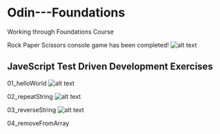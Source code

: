 # Odin---Foundations
Working through Foundations Course

Rock Paper Scissors console game has been completed!
![alt text](<Screenshot 2025-01-30 at 9.31.59 PM.png>)



## JaveScript Test Driven Development Exercises
01_helloWorld
![alt text](<Screenshot 2025-01-31 at 3.16.59 PM.png>)

02_repeatString
![alt text](<Screenshot 2025-01-31 at 3.50.18 PM.png>)

03_reverseString 
![alt text](<Screenshot 2025-01-31 at 3.57.27 PM.png>)

04_removeFromArray


